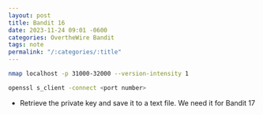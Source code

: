 ```yaml
---
layout: post
title: Bandit 16
date: 2023-11-24 09:01 -0600
categories: OvertheWire Bandit
tags: note
permalink: "/:categories/:title"
---
```



```bash
nmap localhost -p 31000-32000 --version-intensity 1
```

```bash
openssl s_client -connect <port number>
```
- Retrieve the private key and save it to a text file. We need it for Bandit 17

